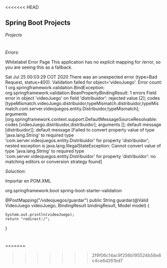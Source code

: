 <<<<<<< HEAD
## Spring Boot Projects

_Projects_

#
_Errors:_ 

Whitelabel Error Page
This application has no explicit mapping for /error, so you are seeing this as a fallback.

Sat Jul 25 00:03:29 COT 2020
There was an unexpected error (type=Bad Request, status=400).
Validation failed for object='videoJuego'. Error count: 1
org.springframework.validation.BindException: org.springframework.validation.BeanPropertyBindingResult: 1 errors
Field error in object 'videoJuego' on field 'distribuidor': rejected value [2]; codes [typeMismatch.videoJuego.distribuidor,typeMismatch.distribuidor,typeMismatch.com.server.videojuegos.entity.Distribuidor,typeMismatch]; arguments [org.springframework.context.support.DefaultMessageSourceResolvable: codes [videoJuego.distribuidor,distribuidor]; arguments []; default message [distribuidor]]; default message [Failed to convert property value of type 'java.lang.String' to required type 'com.server.videojuegos.entity.Distribuidor' for property 'distribuidor'; nested exception is java.lang.IllegalStateException: Cannot convert value of type 'java.lang.String' to required type 'com.server.videojuegos.entity.Distribuidor' for property 'distribuidor': no matching editors or conversion strategy found]

_Soluction:_

Importar en POM.XML

<dependency>
    <groupId>org.springframework.boot</groupId> 
    <artifactId>spring-boot-starter-validation</artifactId> 
</dependency>

@PostMapping("/videojuegos/guardar")
public String guardar(@Valid VideoJuego videoJuego, BindingResult bindingResult, Model model) {

    System.out.println(videoJuego);
    return "redirect:/";
}

#
=======
>>>>>>> 2f9f06c14ac9f256b195524b58e8c4ce6d261bd7

